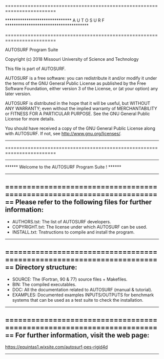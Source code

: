 
========================================================================

*******************************      A U T O S U R F      ***************************************

========================================================================

   AUTOSURF Program Suite

   Copyright (c) 2018 Missouri University of Science and Technology

   This file is part of AUTOSURF.

   AUTOSURF is a free software: you can redistribute it and/or modify it under 
   the terms of the GNU General Public License as published by the Free Software 
   Foundation, either version 3 of the License, or (at your option) any later 
   version.

   AUTOSURF is distributed in the hope that it will be useful, but WITHOUT ANY 
   WARRANTY; even without the implied warranty of MERCHANTABILITY or FITNESS FOR 
   A PARTICULAR PURPOSE. See the GNU General Public License for more details.

   You should have received a copy of the GNU General Public License along with 
   AUTOSURF.  If not, see <http://www.gnu.org/licenses/>.

-----------------------------------------------------------------------------------
========================================================================


***********************************************************************************
******                Welcome to the AUTOSURF Program Suite !                ******         
***********************************************************************************

========================================================================
   Please refer to the following files for further information:
-----------------------------------------------------------------------------------
   * AUTHORS.tst:   The list of AUTOSURF developers.
   * COPYRIGHT.txt: The license under which AUTOSURF can be used.
   * INSTALL.txt:   Tnstructions to compile and install the program.
-----------------------------------------------------------------------------------

========================================================================
   Directory structure:
-----------------------------------------------------------------------------------
   * SOURCE:        The (Fortran, 90 & 77) source files + Makefiles.
   * BIN:           The compiled executables.
   * DOC:           All the documentation related to AUTOSURF (manual & tutorial).
   * EXAMPLES:      Documented examples INPUTS/OUTPUTS for benchmark systems that 
                    can be used as a test suite to check the installation.
-----------------------------------------------------------------------------------

========================================================================
   For further information, visit the web page:
-----------------------------------------------------------------------------------
   https://equintas1.wixsite.com/autosurf-pes-rigid4d

***********************************************************************************
